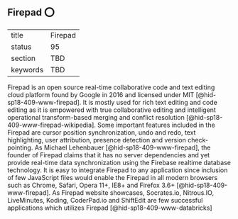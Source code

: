 ## Firepad :o:


|          |         |
| -------- | ------- |
| title    | Firepad |
| status   | 95      |
| section  | TBD     |
| keywords | TBD     |



Firepad is an open source real-time collaborative code and text editing
cloud platform found by Google in 2016 and licensed under
MIT [@hid-sp18-409-www-firepad]. It is mostly used for rich text editing
and code editing as it is empowered with true collaborative editing and
intelligent operational transform-based merging and conflict
resolution [@hid-sp18-409-www-firepad-wikipedia]. Some important
features included in the Firepad are cursor position synchronization,
undo and redo, text highlighting, user attribution, presence detection
and version check-pointing. As Michael
Lehenbauer [@hid-sp18-409-www-firepad], the founder of Firepad claims
that it has no server dependencies and yet provide real-time data
synchronization using the Firebase realtime database technology. It is
easy to integrate Firepad to any application since inclusion of few
JavaScript files would enable the Firepad in all modern browsers such as
Chrome, Safari, Opera 11+, IE8+ and Firefox 3.6+
[@hid-sp18-409-www-firepad]. As Firepad website showcases, Socrates.io,
Nitrous.IO, LiveMinutes, Koding, CoderPad.io and ShiftEdit are few
successful applications which utilizes
Firepad [@hid-sp18-409-www-databricks]
